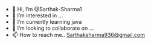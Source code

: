 - 👋 Hi, I’m @Sarthak-Sharma1
- 👀 I’m interested in ...
- 🌱 I’m currently learning java 
- 💞️ I’m looking to collaborate on ...
- 📫 How to reach me.. 
Sarthaksharma936@gmail.com


<!---
codewithsarthak102/codewithsarthak102 is a ✨ special ✨ repository because its `README.md` (this file) appears on your GitHub profile.
You can click the Preview link to take a look at your changes.
--->
